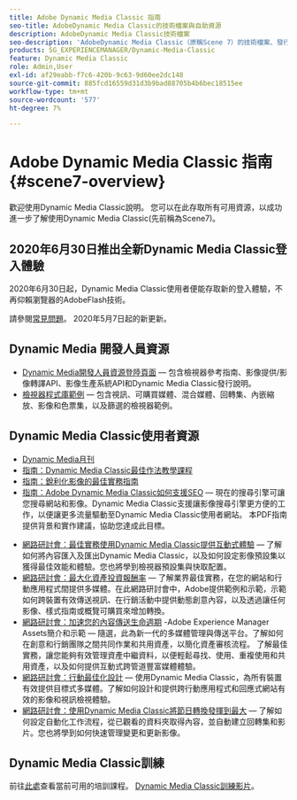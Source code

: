 ```yaml
---
title: Adobe Dynamic Media Classic 指南
seo-title: AdobeDynamic Media Classic的技術檔案與自助資源
description: AdobeDynamic Media Classic技術檔案
seo-description: 'AdobeDynamic Media Classic（原稱Scene 7）的技術檔案、發行說明和自助資料 '
products: SG_EXPERIENCEMANAGER/Dynamic-Media-Classic
feature: Dynamic Media Classic
role: Admin,User
exl-id: af29eabb-f7c6-420b-9c63-9d60ee2dc148
source-git-commit: 885fcd16559d31d3b9bad88705b4b6bec18515ee
workflow-type: tm+mt
source-wordcount: '577'
ht-degree: 7%

---
```


# Adobe Dynamic Media Classic 指南 {#scene7-overview}

歡迎使用Dynamic Media Classic說明。 您可以在此存取所有可用資源，以成功進一步了解使用Dynamic Media Classic(先前稱為Scene7)。

## 2020年6月30日推出全新Dynamic Media Classic登入體驗

2020年6月30日起，Dynamic Media Classic使用者便能存取新的登入體驗，不再仰賴瀏覽器的AdobeFlash技術。

請參閱[常見問題](new-ui-2020.md)。 2020年5月7日起的新更新。

## Dynamic Media 開發人員資源

* [Dynamic Media開發人員資源登陸頁面](https://experienceleague.adobe.com/docs/dynamic-media-developer-resources.html)  — 包含檢視器參考指南、影像提供/影像轉譯API、影像生產系統API和Dynamic Media Classic發行說明。
* [檢視器程式庫範例](https://landing.adobe.com/tw/na/dynamic-media/ctir-2755/live-demos.html)  — 包含視訊、可購買媒體、混合媒體、回轉集、內嵌縮放、影像和色票集，以及篩選的檢視器範例。

## Dynamic Media Classic使用者資源

* [Dynamic Media月刊](dynamic-media-newsletter.md)
* [指南：Dynamic Media Classic最佳作法教學課程](https://experienceleague.adobe.com/docs/experience-manager-learn/dynamic-media-classic-tutorial/overview.html)
* [指南：銳利化影像的最佳實務指南](/help/assets/s7_sharpening_images.pdf)
* [指南：Adobe Dynamic Media Classic如何支援SEO](/help/assets/s7_seo.pdf)  — 現在的搜尋引擎可讓您搜尋網站和影像。Dynamic Media Classic支援讓影像搜尋引擎更方便的工作，以便讓更多流量驅動至Dynamic Media Classic使用者網站。 本PDF指南提供背景和實作建議，協助您達成此目標。
<!-- * [Webinar: Best Practices for Responsive Design](http://offers.adobe.com/en/na/marketing/landings/_40458_responsive_design_live_on_demand_webinar.html) - Learn practical tips on how to improve your mobile strategy. See real-world examples of responsive design in action. Create one master asset that works across multiple devices and increase mobile performance by dynamically changing the resolution of images or the orientation of images for portrait or landscape displays. Learn how to also dynamically crop, scale, or resize images. -->
* [網路研討會：最佳實務使用Dynamic Media Classic提供互動式體驗](http://seminars.adobeconnect.com/p7wb8ej3u6d/)  — 了解如何將內容匯入及匯出Dynamic Media Classic，以及如何設定影像預設集以獲得最佳效能和體驗。您也將學到檢視器預設集與快取配置。
* [網路研討會：最大化資產投資報酬率](https://adobecustomersuccess.adobeconnect.com/p5ar3hfrrec/?launcher=false&amp;fcsContent=true&amp;pbMode=normal&amp;proto=true)  — 了解業界最佳實務，在您的網站和行動應用程式間提供多媒體。在此網路研討會中，Adobe提供範例和示範，示範如何跨裝置有效傳送視訊、在行銷活動中提供動態創意內容，以及透過讓任何影像、樣式指南或概覽可購買來增加轉換。
* [網路研討會：加速您的內容傳送生命週期](https://adobecustomersuccess.adobeconnect.com/p88ducm9pqv/)  -Adobe Experience Manager Assets簡介和示範 — 隨選，此為新一代的多媒體管理與傳送平台。了解如何在創意和行銷團隊之間共同作業和共用資產，以簡化資產審核流程。 了解最佳實務，讓您能夠有效管理資產中繼資料，以便輕鬆尋找、使用、重複使用和共用資產，以及如何提供互動式跨管道豐富媒體體驗。
* [網路研討會：行動最佳化設計](https://adobecustomersuccess.adobeconnect.com/p6oqd3wydif/?launcher=false&amp;fcsContent=true&amp;pbMode=normal&amp;proto=true)  — 使用Dynamic Media Classic，為所有裝置有效提供目標式多媒體。了解如何設計和提供跨行動應用程式和回應式網站有效的影像和視訊檢視體驗。
* [網路研討會：使用Dynamic Media Classic將節日轉換發揮到最大](https://adobecustomersuccess.adobeconnect.com/p32n1yr85c9/?proto=true)  — 了解如何設定自動化工作流程，從已觀看的資料夾取得內容，並自動建立回轉集和影片。您也將學到如何快速管理變更和更新影像。

## Dynamic Media Classic訓練

前往[此處](https://learning.adobe.com/catalog.html#product=adobe-scene7)查看當前可用的培訓課程。
[Dynamic Media Classic訓練影片](/help/training-videos.md)。
